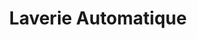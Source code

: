 ---
title: "Laverie Automatique"
url: /nice/laverie-automatique-rue-bavastro/
shop: blanchisserie
---